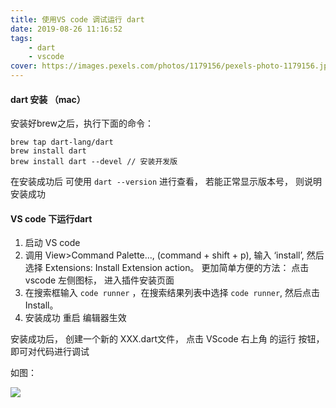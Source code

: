 ```yaml
---
title: 使用VS code 调试运行 dart
date: 2019-08-26 11:16:52
tags:
    - dart
    - vscode
cover: https://images.pexels.com/photos/1179156/pexels-photo-1179156.jpeg?auto=compress&cs=tinysrgb&dpr=2&w=500
---
```


#### dart 安装 （mac）

安装好brew之后，执行下面的命令：
```
brew tap dart-lang/dart
brew install dart
brew install dart --devel // 安装开发版
```

在安装成功后  可使用  `dart --version` 进行查看， 若能正常显示版本号， 则说明安装成功

#### VS code 下运行dart

1. 启动 VS code
2. 调用 View>Command Palette..., (command + shift + p), 输入 ‘install’, 然后选择 Extensions: Install Extension action。
 更加简单方便的方法： 点击 vscode 左侧图标， 进入插件安装页面
3. 在搜索框输入 `code runner` ，在搜索结果列表中选择 `code runner`, 然后点击 Install。
4. 安装成功 重启 编辑器生效

安装成功后， 创建一个新的 XXX.dart文件， 点击 VScode 右上角 的运行 按钮， 即可对代码进行调试

如图：

![](https://user-gold-cdn.xitu.io/2019/8/26/16ccc0e3cdc8abe6?w=1406&h=1514&f=png&s=141946)
